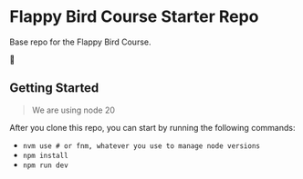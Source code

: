 # Flappy Bird Course Starter Repo

Base repo for the Flappy Bird Course.

🐤

## Getting Started

> We are using node 20

After you clone this repo, you can start by running the following commands:

- `nvm use # or fnm, whatever you use to manage node versions`
- `npm install`
- `npm run dev`

